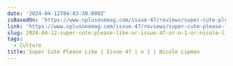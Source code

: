 ```yaml
---
date: '2024-04-12T04:03:30.000Z'
isBasedOn: 'https://www.nplusonemag.com/issue-47/reviews/super-cute-please-like/'
link: 'https://www.nplusonemag.com/issue-47/reviews/super-cute-please-like/'
slug: 2024-04-12-super-cute-please-like-or-issue-47-or-n-1-or-nicole-lipman
tags:
  - Culture
title: Super Cute Please Like | Issue 47 | n 1 | Nicole Lipman
---
```


